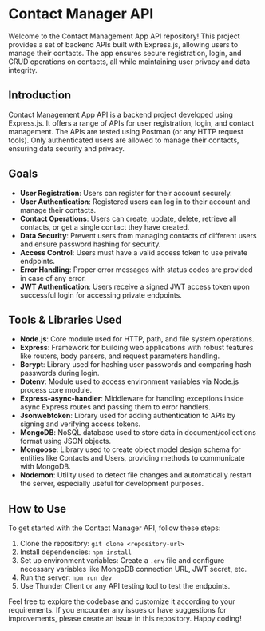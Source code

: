 # Contact Manager API

Welcome to the Contact Management App API repository! This project provides a set of backend APIs built with Express.js, allowing users to manage their contacts. The app ensures secure registration, login, and CRUD operations on contacts, all while maintaining user privacy and data integrity.

## Introduction

Contact Management App API is a backend project developed using Express.js. It offers a range of APIs for user registration, login, and contact management. The APIs are tested using Postman (or any HTTP request tools). Only authenticated users are allowed to manage their contacts, ensuring data security and privacy.

## Goals

- **User Registration**: Users can register for their account securely.
- **User Authentication**: Registered users can log in to their account and manage their contacts.
- **Contact Operations**: Users can create, update, delete, retrieve all contacts, or get a single contact they have created.
- **Data Security**: Prevent users from managing contacts of different users and ensure password hashing for security.
- **Access Control**: Users must have a valid access token to use private endpoints.
- **Error Handling**: Proper error messages with status codes are provided in case of any error.
- **JWT Authentication**: Users receive a signed JWT access token upon successful login for accessing private endpoints.

## Tools & Libraries Used

- **Node.js**: Core module used for HTTP, path, and file system operations.
- **Express**: Framework for building web applications with robust features like routers, body parsers, and request parameters handling.
- **Bcrypt**: Library used for hashing user passwords and comparing hash passwords during login.
- **Dotenv**: Module used to access environment variables via Node.js process core module.
- **Express-async-handler**: Middleware for handling exceptions inside async Express routes and passing them to error handlers.
- **Jsonwebtoken**: Library used for adding authentication to APIs by signing and verifying access tokens.
- **MongoDB**: NoSQL database used to store data in document/collections format using JSON objects.
- **Mongoose**: Library used to create object model design schema for entities like Contacts and Users, providing methods to communicate with MongoDB.
- **Nodemon**: Utility used to detect file changes and automatically restart the server, especially useful for development purposes.

## How to Use

To get started with the Contact Manager API, follow these steps:

1. Clone the repository: `git clone <repository-url>`
2. Install dependencies: `npm install`
3. Set up environment variables: Create a `.env` file and configure necessary variables like MongoDB connection URL, JWT secret, etc.
4. Run the server: `npm run dev`
5. Use Thunder Client or any API testing tool to test the endpoints.

Feel free to explore the codebase and customize it according to your requirements. If you encounter any issues or have suggestions for improvements, please create an issue in this repository. Happy coding!
